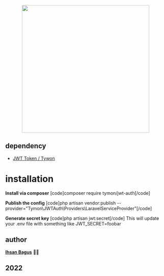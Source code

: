 <p align="center"><a href="https://laravel.com" target="_blank"><img src="https://raw.githubusercontent.com/laravel/art/master/logo-lockup/5%20SVG/2%20CMYK/1%20Full%20Color/laravel-logolockup-cmyk-red.svg" width="400"></a></p>

## dependency

-   <a href="https://jwt-auth.readthedocs.io/en/develop/laravel-installation/">JWT Token / Tywon</a>

# installation

<b>Install via composer</b>
[code]composer require tymon/jwt-auth[/code]

<b>Publish the config</b>
[code]php artisan vendor:publish --provider="Tymon\JWTAuth\Providers\LaravelServiceProvider"[/code]

<b>Generate secret key</b>
[code]php artisan jwt:secret[/code]
This will update your .env file with something like JWT_SECRET=foobar

## author

<b><a href='https://www.ihsanbagus.com/'>Ihsan Bagus</a></b> 🐱‍🏍

## 2022
